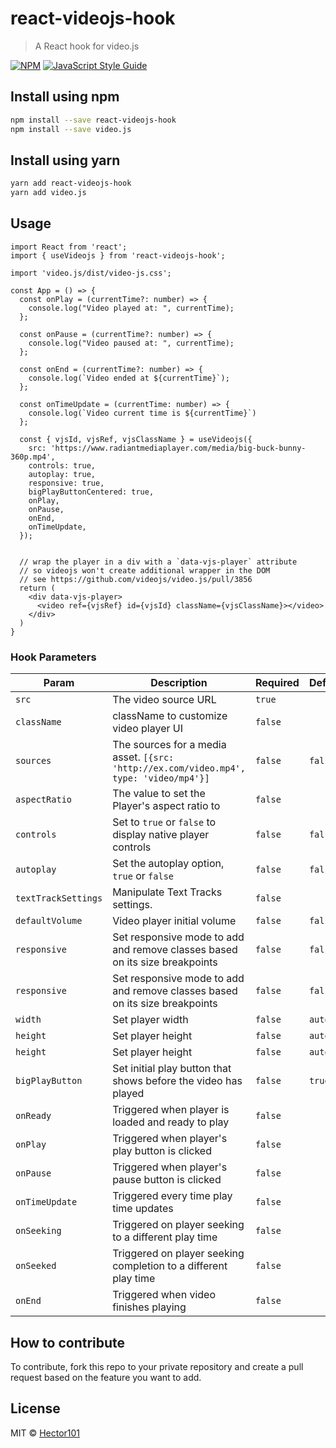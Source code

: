 # react-videojs-hook

> A React hook for video.js

[![NPM](https://img.shields.io/npm/v/react-videojs-hook.svg)](https://www.npmjs.com/package/react-videojs-hook) [![JavaScript Style Guide](https://img.shields.io/badge/code_style-standard-brightgreen.svg)](https://standardjs.com)

## Install using npm

```bash
npm install --save react-videojs-hook
npm install --save video.js
```

## Install using yarn

```bash
yarn add react-videojs-hook
yarn add video.js
```

## Usage

```tsx
import React from 'react';
import { useVideojs } from 'react-videojs-hook';

import 'video.js/dist/video-js.css';

const App = () => {
  const onPlay = (currentTime?: number) => {
    console.log("Video played at: ", currentTime);
  };

  const onPause = (currentTime?: number) => {
    console.log("Video paused at: ", currentTime);
  };

  const onEnd = (currentTime?: number) => {
    console.log(`Video ended at ${currentTime}`);
  };

  const onTimeUpdate = (currentTime: number) => {
    console.log(`Video current time is ${currentTime}`)
  };

  const { vjsId, vjsRef, vjsClassName } = useVideojs({
    src: 'https://www.radiantmediaplayer.com/media/big-buck-bunny-360p.mp4',
    controls: true,
    autoplay: true,
    responsive: true,
    bigPlayButtonCentered: true,
    onPlay,
    onPause,
    onEnd,
    onTimeUpdate,
  });


  // wrap the player in a div with a `data-vjs-player` attribute
  // so videojs won't create additional wrapper in the DOM
  // see https://github.com/videojs/video.js/pull/3856
  return (
    <div data-vjs-player>
      <video ref={vjsRef} id={vjsId} className={vjsClassName}></video>
    </div>
  )
}
```

### Hook Parameters

Param | Description | Required | Default
---- | ----------- | -------- | -------
`src` | The video source URL | `true`
`className` | className to customize video player UI | `false`
`sources` | The sources for a media asset. `[{src: 'http://ex.com/video.mp4', type: 'video/mp4'}]` | `false` | `false`
`aspectRatio` | The value to set the Player's aspect ratio to | `false`
`controls` | Set to `true` or `false` to display native player controls | `false` | `false`
`autoplay` | Set the autoplay option, `true` or `false` | `false` | `false`
`textTrackSettings` |  Manipulate Text Tracks settings. | `false`
`defaultVolume` | Video player initial volume | `false` | `false`
`responsive` | Set responsive mode to add and remove classes based on its size breakpoints | `false` | `false`
`responsive` | Set responsive mode to add and remove classes based on its size breakpoints | `false` | `false`
`width` | Set player width | `false` | `auto`
`height` | Set player height | `false` | `auto`
`height` | Set player height | `false` | `auto`
`bigPlayButton` | Set initial play button that shows before the video has played | `false` | `true`
`onReady` | Triggered when player is loaded and ready to play | `false`
`onPlay` | Triggered when player's play button is clicked | `false`
`onPause` | Triggered when player's pause button is clicked | `false`
`onTimeUpdate` | Triggered every time play time updates | `false`
`onSeeking` | Triggered on player seeking to a different play time | `false`
`onSeeked` | Triggered on player seeking completion to a different play time | `false`
`onEnd` | Triggered when video finishes playing | `false`

## How to contribute
To contribute, fork this repo to your private repository and create a pull request based on the feature you want to add.

## License

MIT © [Hector101](https://github.com/Hector101)
